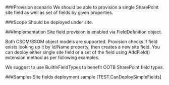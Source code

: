 ﻿<properties 
	  pageTitle="FieldDefinition" 
    pageName="FieldDefinition"
    parentPageId="12771"
/>

###Provision scenario
We should be able to provision a single SharePoint site field as well as set of fields by given properties.

###Scope
Should be deployed under site.

###Implementation
Site field provision is enabled via FieldDefinition object.

Both CSOM/SSOM object models are supported. Provision checks if field exists looking up it by Id/Name property, then creates a new site field. You can deploy either single site field or a set of the field using AddField() extension method as per following examples.

We suggest to use BuiltInFieldTypes to benefit OOTB SharePoint field types.

###Samples
Site fields deployment sample
[TEST.CanDeploySimpleFields]